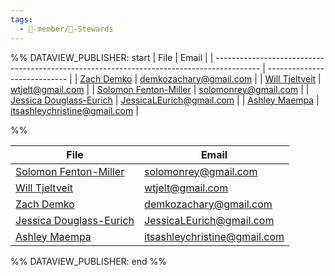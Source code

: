 ```yaml
---
tags:
  - 🧑-member/🌈-Stewards
---
```


%% DATAVIEW_PUBLISHER: start
| File                                                                                      | Email                        |
| ----------------------------------------------------------------------------------------- | ---------------------------- |
| [Zach Demko](./Zach%20Demko.md)                           | demkozachary@gmail.com       |
| [Will Tjeltveit](./Will%20Tjeltveit.md)                   | wtjelt@gmail.com             |
| [Solomon Fenton-Miller](./Solomon%20Fenton-Miller.md)     | solomonrey@gmail.com         |
| [Jessica Douglass-Eurich](./Jessica%20Douglass-Eurich.md) | JessicaLEurich@gmail.com     |
| [Ashley Maempa](./Ashley%20Maempa.md)                     | itsashleychristine@gmail.com |

%%

| File                                                                                      | Email                        |
| ----------------------------------------------------------------------------------------- | ---------------------------- |
| [Solomon Fenton-Miller](./Solomon%20Fenton-Miller.md)     | solomonrey@gmail.com         |
| [Will Tjeltveit](./Will%20Tjeltveit.md)                   | wtjelt@gmail.com             |
| [Zach Demko](./Zach%20Demko.md)                           | demkozachary@gmail.com       |
| [Jessica Douglass-Eurich](./Jessica%20Douglass-Eurich.md) | JessicaLEurich@gmail.com     |
| [Ashley Maempa](./Ashley%20Maempa.md)                     | itsashleychristine@gmail.com |

%% DATAVIEW_PUBLISHER: end %%


